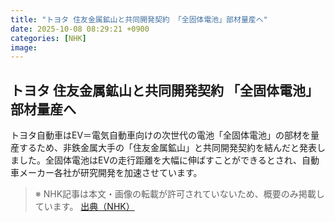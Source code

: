 ```yaml
---
title: "トヨタ 住友金属鉱山と共同開発契約 「全固体電池」部材量産へ"
date: 2025-10-08 08:29:21 +0900
categories: [NHK]
image: 
---
```

## トヨタ 住友金属鉱山と共同開発契約 「全固体電池」部材量産へ

トヨタ自動車はEV＝電気自動車向けの次世代の電池「全固体電池」の部材を量産するため、非鉄金属大手の「住友金属鉱山」と共同開発契約を結んだと発表しました。全固体電池はEVの走行距離を大幅に伸ばすことができるとされ、自動車メーカー各社が研究開発を加速させています。

> ※ NHK記事は本文・画像の転載が許可されていないため、概要のみ掲載しています。
[出典（NHK）](http://www3.nhk.or.jp/news/html/20251008/k10014944771000.html)
